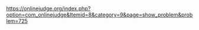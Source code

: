 https://onlinejudge.org/index.php?option=com_onlinejudge&Itemid=8&category=9&page=show_problem&problem=725